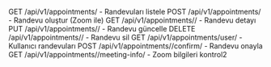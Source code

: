 GET    /api/v1/appointments/ - Randevuları listele
POST   /api/v1/appointments/ - Randevu oluştur (Zoom ile)
GET    /api/v1/appointments/<id>/ - Randevu detayı
PUT    /api/v1/appointments/<id>/ - Randevu güncelle
DELETE /api/v1/appointments/<id>/ - Randevu sil
GET    /api/v1/appointments/user/ - Kullanıcı randevuları
POST   /api/v1/appointments/<id>/confirm/ - Randevu onayla
GET    /api/v1/appointments/<id>/meeting-info/ - Zoom bilgileri
kontrol2